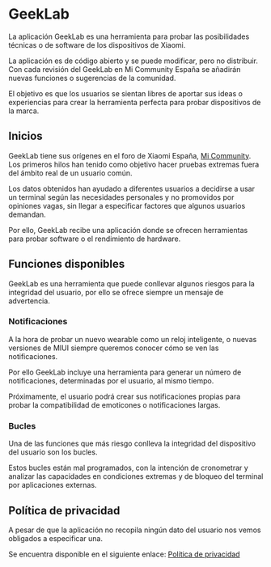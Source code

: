 # GeekLab
La aplicación GeekLab es una herramienta para probar las posibilidades técnicas o de software de los dispositivos de Xiaomi.

La aplicación es de código abierto y se puede modificar, pero no distribuir. Con cada revisión del GeekLab en Mi Community España se añadirán nuevas funciones o sugerencias de la comunidad.

El objetivo es que los usuarios se sientan libres de aportar sus ideas o experiencias para crear la herramienta perfecta para probar dispositivos de la marca.

## Inicios

GeekLab tiene sus orígenes en el foro de Xiaomi España, [Mi Community](https://c.mi.com/es/forum-2814-1.html). Los primeros hilos han tenido como objetivo hacer pruebas extremas fuera del ámbito real de un usuario común.

Los datos obtenidos han ayudado a diferentes usuarios a decidirse a usar un terminal según las necesidades personales y no promovidos por opiniones vagas, sin llegar a especificar factores que algunos usuarios demandan.

Por ello, GeekLab recibe una aplicación donde se ofrecen herramientas para probar software o el rendimiento de hardware.

## Funciones disponibles

GeekLab es una herramienta que puede conllevar algunos riesgos para la integridad del usuario, por ello se ofrece siempre un mensaje de advertencia.

### Notificaciones

A la hora de probar un nuevo wearable como un reloj inteligente, o nuevas versiones de MIUI siempre queremos conocer cómo se ven las notificaciones.

Por ello GeekLab incluye una herramienta para generar un número de notificaciones, determinadas por el usuario, al mismo tiempo.

Próximamente, el usuario podrá crear sus notificaciones propias para probar la compatibilidad de emoticones o notificaciones largas.

### Bucles

Una de las funciones que más riesgo conlleva la integridad del dispositivo del usuario son los bucles.

Estos bucles están mal programados, con la intención de cronometrar y analizar las capacidades en condiciones extremas y de bloqueo del terminal por aplicaciones externas.

## Política de privacidad

A pesar de que la aplicación no recopila ningún dato del usuario nos vemos obligados a especificar una. 

Se encuentra disponible en el siguiente enlace: [Política de privacidad](/policy)
